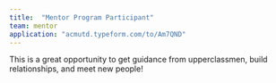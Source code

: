```yaml
---
title:  "Mentor Program Participant"
team: mentor
application: "acmutd.typeform.com/to/Am7QND"
---
```

This is a great opportunity to get guidance from upperclassmen, build relationships, and meet new people! 
